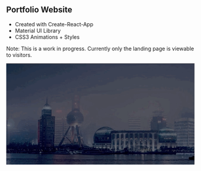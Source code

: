 ## Portfolio Website

- Created with Create-React-App
- Material UI Library
- CSS3 Animations + Styles

Note: This is a work in progress. Currently only the landing page is viewable to visitors.

![](demo/portfolio_Demo.gif)
